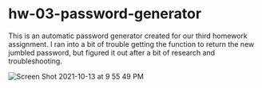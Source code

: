 # hw-03-password-generator

This is an automatic password generator created for our third homework assignment. I ran into a bit of trouble getting the function to return the new jumbled password, but figured it out after a bit of research and troubleshooting.

![Screen Shot 2021-10-13 at 9 55 49 PM](https://user-images.githubusercontent.com/88065363/137243075-efba902d-836b-4591-8d91-4f52d7c3dcfb.png)
